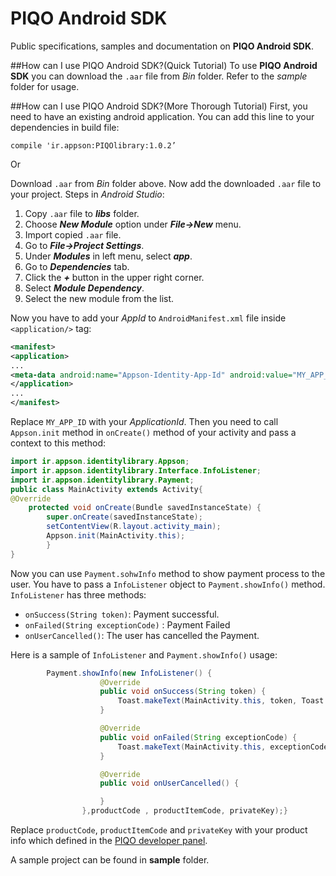 # PIQO Android SDK
Public specifications, samples and documentation on **PIQO Android SDK**.


##How can I use PIQO Android SDK?(Quick Tutorial)
To use **PIQO Android SDK** you can download the `.aar` file from *Bin* folder. Refer to the *sample* folder for usage.

##How can I use PIQO Android SDK?(More Thorough Tutorial)
First, you need to have an existing android application.
You can add this line to your dependencies in build file:

`compile 'ir.appson:PIQOlibrary:1.0.2’`

Or

Download `.aar` from *Bin* folder above. Now add the downloaded `.aar` file to your project. Steps in *Android Studio*:

 1. Copy `.aar` file to ***libs*** folder.
 2. Choose ***New Module*** option under ***File->New*** menu.
 3. Import copied `.aar` file.
 4. Go to ***File->Project Settings***.
 5. Under ***Modules*** in left menu, select ***app***.
 6. Go to ***Dependencies*** tab.
 7. Click the ***+*** button in the upper right corner.
 8. Select ***Module Dependency***.
 9. Select the new module from the list.
 

Now you have to add your *AppId* to `AndroidManifest.xml` file inside `<application/>` tag:
```xml
<manifest>
<application>
...
<meta-data android:name="Appson-Identity-App-Id" android:value="MY_APP_ID" />
</application>
...
</manifest>
```

Replace `MY_APP_ID` with your *ApplicationId*.  Then you need to call `Appson.init` method in `onCreate()` method of your activity and pass a context to this method:
```java
import ir.appson.identitylibrary.Appson;
import ir.appson.identitylibrary.Interface.InfoListener;
import ir.appson.identitylibrary.Payment;
public class MainActivity extends Activity{
@Override
    protected void onCreate(Bundle savedInstanceState) {
        super.onCreate(savedInstanceState);
        setContentView(R.layout.activity_main);
        Appson.init(MainActivity.this);
        }
}
```
Now you can use `Payment.sohwInfo` method to show payment process to the user. You have to pass a `InfoListener` object to `Payment.showInfo()` method. `InfoListener` has three methods:

 - `onSuccess(String token)`: Payment successful. 
 - `onFailed(String exceptionCode)` : Payment Failed
 - `onUserCancelled()`: The user has cancelled the Payment.

Here is a sample of `InfoListener` and `Payment.showInfo()` usage:
```java
        Payment.showInfo(new InfoListener() {
                    @Override
                    public void onSuccess(String token) {
                        Toast.makeText(MainActivity.this, token, Toast.LENGTH_SHORT).show();
                    }

                    @Override
                    public void onFailed(String exceptionCode) {
                        Toast.makeText(MainActivity.this, exceptionCode, Toast.LENGTH_SHORT).show();
                    }

                    @Override
                    public void onUserCancelled() {

                    }
                },productCode , productItemCode, privateKey);}
```
Replace `productCode`, `productItemCode` and `privateKey` with your product info which defined in the [PIQO developer panel][1].

A sample project can be found in **sample** folder. 

[1]: https://pg.appson.ir/
